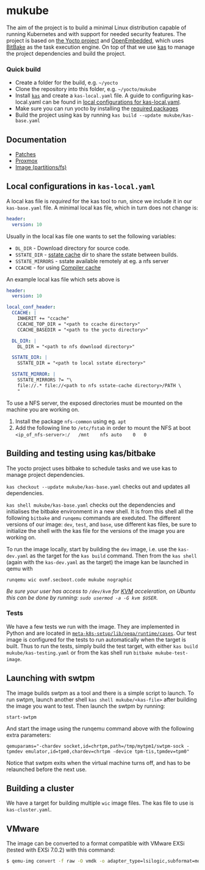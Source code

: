 # mukube

The aim of the project is to build a minimal Linux distribution capable of running Kubernetes and with support for needed security features. The project is based on [the Yocto project](https://www.yoctoproject.org/) and [OpenEmbedded](http://www.openembedded.org/wiki/Main_Page), which uses [BitBake](https://www.yoctoproject.org/docs/latest/bitbake-user-manual/bitbake-user-manual.html) as the task execution engine. On top of that we use [kas](https://kas.readthedocs.io/en/latest/userguide.html#usage) to manage the project dependencies and build the project.

### Quick build
* Create a folder for the build, e.g. `~/yocto`
* Clone the repository into this folder, e.g. `~/yocto/mukube`
* Install [`kas`](https://kas.readthedocs.io/en/latest/userguide.html#dependencies-installation) and create a `kas-local.yaml` file. A guide to configuring kas-local.yaml can be found in [local configurations for kas-local.yaml](#local-configurations-in-kas-localyaml).
* Make sure you can run yocto by installing the [required packages](https://docs.yoctoproject.org/ref-manual/system-requirements.html#required-packages-for-the-build-host)
* Build the project using kas by running `kas build --update mukube/kas-base.yaml`

## Documentation

* [Patches](docs/patches.md)
* [Proxmox](docs/proxmox.md)
* [Image (partitions/fs)](docs/image.md)

## Local configurations in `kas-local.yaml`
A local kas file is _required_ for the kas tool to run, since we include it in our `kas-base.yaml` file. A minimal local kas file, which in turn does not change is: 
```yaml
header:
  version: 10
```
Usually in the local kas file one wants to set the following variables:
* `DL_DIR` - Download directory for source code.
* `SSTATE_DIR` - [sstate cache](https://www.yoctoproject.org/docs/latest/mega-manual/mega-manual.html#setscene-tasks-and-shared-state) dir to share the sstate between builds.
* `SSTATE_MIRRORS` - sstate available remotely at eg. a nfs server 
* `CCACHE` - for using [Compiler cache](https://ccache.dev/)

An example local kas file which sets above is
```yaml
header:
  version: 10

local_conf_header:
  CCACHE: | 
    INHERIT += "ccache"
    CCACHE_TOP_DIR = "<path to ccache directory>"
    CCACHE_BASEDIR = "<path to the yocto directory>"

  DL_DIR: |
    DL_DIR = "<path to nfs download directory>"

  SSTATE_DIR: |
    SSTATE_DIR = "<path to local sstate directory>"

  SSTATE_MIRROR: | 
    SSTATE_MIRRORS ?= "\
    file://.* file://<path to nfs sstate-cache directory>/PATH \
    "
``` 

To use a NFS server, the exposed directories must be mounted on the machine you are working on. 
1. Install the package `nfs-common` using eg. `apt`
2. Add the following line to `/etc/fstab` in order to mount the NFS at boot `<ip_of_nfs-server>:/	/mnt	nfs	auto	0	0` 

## Building and testing using kas/bitbake 

The yocto project uses bitbake to schedule tasks and we use kas to manage project dependencies. 

`kas checkout --update mukube/kas-base.yaml` checks out and updates all dependencies.

`kas shell mukube/kas-base.yaml` checks out the dependencies and initialises the bitbake environment in a new shell. It is from this shell all the following `bitbake` and `runqemu` commands are exeduted. The different versions of our image: `dev`, `test`, and `base`, use different kas files, be sure to initialize the shell with the kas file for the versions of the image you are working on.

To run the image locally, start by building the `dev` image, i.e. use the `kas-dev.yaml` as the target for the `kas build` command. Then from the `kas shell` (again with the `kas-dev.yaml` as the target) the image kan be launched in qemu with  

`runqemu wic ovmf.secboot.code mukube nographic`

*Be sure your user has access to `/dev/kvm` for [KVM](https://en.wikipedia.org/wiki/Kernel-based_Virtual_Machine) acceleration, on Ubuntu this can be done by running: `sudo usermod -a -G kvm $USER`.*

### Tests 
We have a few tests we run with the image. They are implemented in Python and are located in [`meta-k8s-setup/lib/oeqa/runtime/cases`](meta-k8s-setup/lib/oeqa/runtime/cases). Our test image is configured for the tests to run automatically when the target is built. Thus to run the tests, simply build the test target, with either `kas build mukube/kas-testing.yaml` or from the kas shell run `bitbake mukube-test-image`.

## Launching with swtpm
The image builds swtpm as a tool and there is a simple script to launch. To run swtpm, launch another shell `kas shell mukube/<kas-file>` after building the image you want to test. Then launch the swtpm by running:

`start-swtpm`

And start the image using the runqemu command above with the following extra parameters: 

`qemuparams="-chardev socket,id=chrtpm,path=/tmp/mytpm1/swtpm-sock -tpmdev emulator,id=tpm0,chardev=chrtpm -device tpm-tis,tpmdev=tpm0"`

Notice that swtpm exits when the virtual machine turns off, and has to be relaunched before the next use.

## Building a cluster
We have a target for building multiple `wic` image files. The kas file to use is `kas-cluster.yaml`. 

## VMware
The image can be converted to a format compatible with VMware EXSi (tested with EXSi 7.0.2) with this command:
```sh
$ qemu-img convert -f raw -O vmdk -o adapter_type=lsilogic,subformat=monolithicFlat,compat6 mukube-dev-image-mukube.wic mukube-dev-image-mukube.vmdk
```
